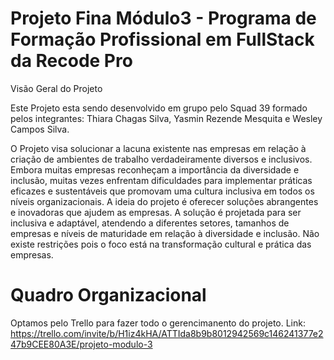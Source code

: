 # Projeto Fina Módulo3 - Programa de Formação Profissional em FullStack da Recode Pro
Visão Geral do Projeto

 Este Projeto esta sendo desenvolvido em grupo pelo Squad 39 formado pelos integrantes: Thiara Chagas Silva, Yasmin Rezende Mesquita e Wesley Campos Silva. 
 
O Projeto visa solucionar a lacuna existente nas empresas em relação à criação de ambientes de trabalho verdadeiramente diversos e inclusivos. Embora muitas empresas reconheçam a importância da diversidade e inclusão, muitas vezes enfrentam dificuldades para implementar práticas eficazes e sustentáveis que promovam uma cultura inclusiva em todos os níveis organizacionais. A ideia do projeto é oferecer soluções abrangentes e inovadoras que ajudem as empresas. A solução é projetada para ser inclusiva e adaptável, atendendo a diferentes setores, tamanhos de empresas e níveis de maturidade em relação à diversidade e inclusão. Não existe restrições pois o foco está na transformação cultural e prática das empresas.

# Quadro Organizacional
Optamos pelo Trello para fazer todo o gerencimanento do projeto.
Link: https://trello.com/invite/b/H1iz4kHA/ATTIda8b9b8012942569c146241377e247b9CEE80A3E/projeto-modulo-3
